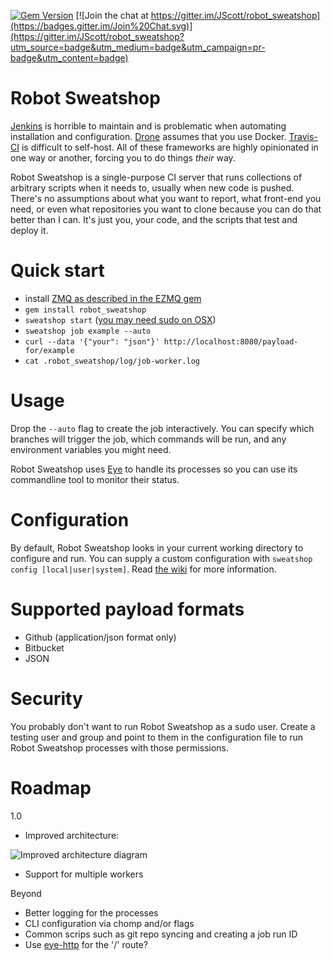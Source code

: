 [![Gem Version](https://badge.fury.io/rb/robot_sweatshop.svg)](http://badge.fury.io/rb/robot_sweatshop) [![Join the chat at https://gitter.im/JScott/robot_sweatshop](https://badges.gitter.im/Join%20Chat.svg)](https://gitter.im/JScott/robot_sweatshop?utm_source=badge&utm_medium=badge&utm_campaign=pr-badge&utm_content=badge)

# Robot Sweatshop

[Jenkins](http://jenkins-ci.org/) is horrible to maintain and is problematic when automating installation and configuration. [Drone](https://drone.io/) assumes that you use Docker. [Travis-CI](https://travis-ci.org/recent) is difficult to self-host. All of these frameworks are highly opinionated in one way or another, forcing you to do things _their_ way.

Robot Sweatshop is a single-purpose CI server that runs collections of arbitrary scripts when it needs to, usually when new code is pushed. There's no assumptions about what you want to report, what front-end you need, or even what repositories you want to clone because you can do that better than I can. It's just you, your code, and the scripts that test and deploy it.

# Quick start

- install [ZMQ as described in the EZMQ gem](https://github.com/colstrom/ezmq#operating-system-notes)
- `gem install robot_sweatshop`
- `sweatshop start` ([you may need sudo on OSX](https://github.com/JScott/robot_sweatshop/wiki))
- `sweatshop job example --auto`
- `curl --data '{"your": "json"}' http://localhost:8080/payload-for/example`
- `cat .robot_sweatshop/log/job-worker.log`

# Usage

Drop the `--auto` flag to create the job interactively. You can specify which branches will trigger the job, which commands will be run, and any environment variables you might need.

Robot Sweatshop uses [Eye](https://github.com/kostya/eye) to handle its processes so you can use its commandline tool to monitor their status.

# Configuration

By default, Robot Sweatshop looks in your current working directory to configure and run. You can supply a custom configuration with `sweatshop config [local|user|system]`. Read [the wiki](https://github.com/JScott/robot_sweatshop/wiki) for more information.

# Supported payload formats

- Github (application/json format only)
- Bitbucket
- JSON

# Security

You probably don't want to run Robot Sweatshop as a sudo user. Create a testing user and group and point to them in the configuration file to run Robot Sweatshop processes with those permissions.

# Roadmap

1.0

- Improved architecture:

![Improved architecture diagram](http://40.media.tumblr.com/8a5b6ca59c0d93c4ce6fc6b733932a5f/tumblr_nko478zp9N1qh941oo1_1280.jpg)

- Support for multiple workers

Beyond

- Better logging for the processes
- CLI configuration via chomp and/or flags
- Common scrips such as git repo syncing and creating a job run ID
- Use [eye-http](https://github.com/kostya/eye-http) for the '/' route?
